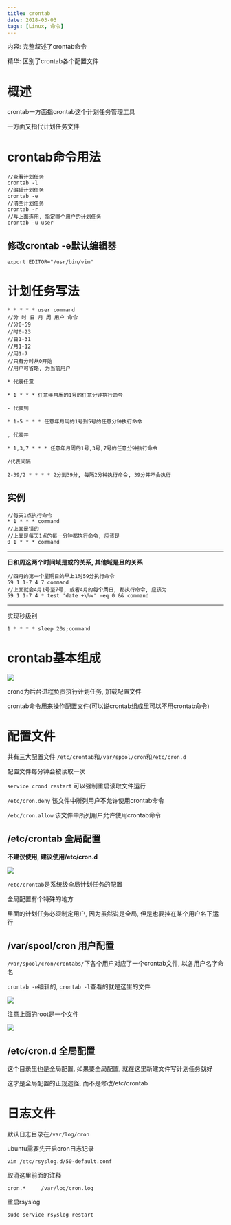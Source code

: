 ```yaml
---
title: crontab
date: 2018-03-03
tags: [Linux, 命令]
---
```


内容: 完整叙述了crontab命令

精华: 区别了crontab各个配置文件

<!-- more -->

# 概述

crontab一方面指crontab这个计划任务管理工具

一方面又指代计划任务文件

# crontab命令用法

```
//查看计划任务
crontab -l
//编辑计划任务
crontab -e
//清空计划任务
crontab -r
//与上面连用, 指定哪个用户的计划任务
crontab -u user
```

## 修改crontab -e默认编辑器

`export EDITOR="/usr/bin/vim"`

# 计划任务写法

```
* * * * * user command
//分 时 日 月 周 用户 命令
//分0-59
//时0-23
//日1-31
//月1-12
//周1-7
//只有分时从0开始
//用户可省略, 为当前用户
```

```
* 代表任意

* 1 * * * 任意年月周的1号的任意分钟执行命令

- 代表到

* 1-5 * * * 任意年月周的1号到5号的任意分钟执行命令

, 代表并

* 1,3,7 * * * 任意年月周的1号,3号,7号的任意分钟执行命令

/代表间隔

2-39/2 * * * * 2分到39分, 每隔2分钟执行命令, 39分并不会执行
```

## 实例

```
//每天1点执行命令
* 1 * * * command
//上面是错的
//上面是每天1点的每一分钟都执行命令, 应该是
0 1 * * * command
```

---

**日和周这两个时间域是或的关系, 其他域是且的关系**

```
//四月的第一个星期日的早上1时59分执行命令
59 1 1-7 4 7 command
//上面就会4月1号至7号, 或者4月的每个周日, 都执行命令, 应该为
59 1 1-7 4 * test 'date +\%w' -eq 0 && command
```

---

实现秒级别

```
1 * * * * sleep 20s;command
```

# crontab基本组成

![](http://media.huangkaibo.cn/18-2-1/46468834.jpg)

crond为后台进程负责执行计划任务, 加载配置文件

crontab命令用来操作配置文件(可以说crontab组成里可以不用crontab命令)

# 配置文件

共有三大配置文件
`/etc/crontab`和`/var/spool/cron`和`/etc/cron.d`

配置文件每分钟会被读取一次

`service crond restart` 可以强制重启读取文件运行

`/etc/cron.deny` 该文件中所列用户不允许使用crontab命令

`/etc/cron.allow` 该文件中所列用户允许使用crontab命令

## /etc/crontab 全局配置

**不建议使用, 建议使用/etc/cron.d**

![](http://media.huangkaibo.cn/18-2-1/64040908.jpg)

`/etc/crontab`是系统级全局计划任务的配置

全局配置有个特殊的地方

里面的计划任务必须制定用户, 因为虽然说是全局, 但是也要挂在某个用户名下运行

## /var/spool/cron 用户配置

`/var/spool/cron/crontabs/`下各个用户对应了一个crontab文件, 以各用户名字命名

`crontab -e`编辑的, `crontab -l`查看的就是这里的文件

![](http://media.huangkaibo.cn/18-2-1/804729.jpg)

注意上面的root是一个文件

![](http://media.huangkaibo.cn/18-2-1/8994018.jpg)

## /etc/cron.d 全局配置

这个目录里也是全局配置, 如果要全局配置, 就在这里新建文件写计划任务就好

这才是全局配置的正规途径, 而不是修改/etc/crontab

# 日志文件

默认日志目录在`/var/log/cron`

ubuntu需要先开启cron日志记录

`vim /etc/rsyslog.d/50-default.conf`

取消这里前面的注释

`cron.*     /var/log/cron.log`

重启rsyslog

`sudo service rsyslog restart`
